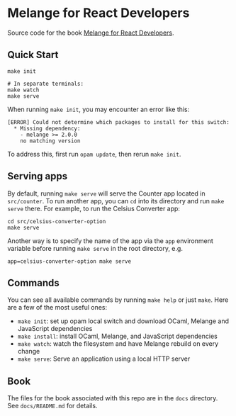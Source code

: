 # Melange for React Developers

Source code for the book [Melange for React
Developers](https://react-book.melange.re/).

## Quick Start

```shell
make init

# In separate terminals:
make watch
make serve
```

When running `make init`, you may encounter an error like this:

```
[ERROR] Could not determine which packages to install for this switch:
  * Missing dependency:
    - melange >= 2.0.0
    no matching version
```

To address this, first run `opam update`, then rerun `make init`.

## Serving apps

By default, running `make serve` will serve the Counter app located in
`src/counter`. To run another app, you can `cd` into its directory and run
`make serve` there. For example, to run the Celsius Converter app:

```
cd src/celsius-converter-option
make serve
```

Another way is to specify the name of the app via the `app` environment variable
before running `make serve` in the root directory, e.g.

```
app=celsius-converter-option make serve
```

## Commands

You can see all available commands by running `make help` or just `make`. Here
are a few of the most useful ones:

- `make init`: set up opam local switch and download OCaml, Melange and
JavaScript dependencies
- `make install`: install OCaml, Melange, and JavaScript dependencies
- `make watch`: watch the filesystem and have Melange rebuild on every change
- `make serve`: Serve an application using a local HTTP server

## Book

The files for the book associated with this repo are in the `docs` directory.
See `docs/README.md` for details.
